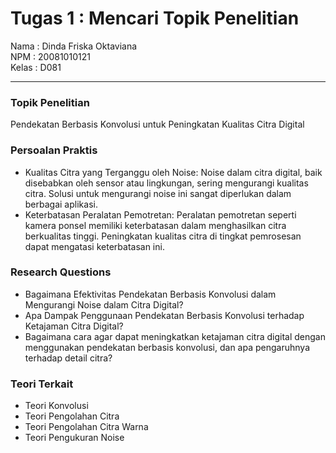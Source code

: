 # Tugas 1 : Mencari Topik Penelitian

Nama : Dinda Friska Oktaviana</br>
NPM : 20081010121</br>
Kelas : D081

<hr>

### Topik Penelitian
Pendekatan Berbasis Konvolusi untuk Peningkatan Kualitas Citra Digital

### Persoalan Praktis 
- Kualitas Citra yang Terganggu oleh Noise: Noise dalam citra digital, baik disebabkan oleh sensor atau lingkungan, sering mengurangi kualitas citra. Solusi untuk mengurangi noise ini sangat diperlukan dalam berbagai aplikasi.
- Keterbatasan Peralatan Pemotretan: Peralatan pemotretan seperti kamera ponsel memiliki keterbatasan dalam menghasilkan citra berkualitas tinggi. Peningkatan kualitas citra di tingkat pemrosesan dapat mengatasi keterbatasan ini.

### Research Questions
- Bagaimana Efektivitas Pendekatan Berbasis Konvolusi dalam Mengurangi Noise dalam Citra Digital?
- Apa Dampak Penggunaan Pendekatan Berbasis Konvolusi terhadap Ketajaman Citra Digital?
- Bagaimana cara agar dapat meningkatkan ketajaman citra digital dengan menggunakan pendekatan berbasis konvolusi, dan apa pengaruhnya terhadap detail citra?

### Teori Terkait
- Teori Konvolusi
- Teori Pengolahan Citra
- Teori Pengolahan Citra Warna
- Teori Pengukuran Noise
